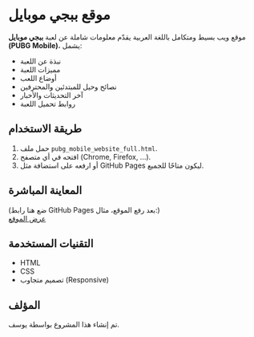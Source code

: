 # موقع ببجي موبايل

موقع ويب بسيط ومتكامل باللغة العربية يقدّم معلومات شاملة عن لعبة **ببجي موبايل (PUBG Mobile)**، يشمل:

- نبذة عن اللعبة
- مميزات اللعبة
- أوضاع اللعب
- نصائح وحيل للمبتدئين والمحترفين
- آخر التحديثات والأخبار
- روابط تحميل اللعبة

## طريقة الاستخدام

1. حمل ملف `pubg_mobile_website_full.html`.
2. افتحه في أي متصفح (Chrome, Firefox, ...).
3. أو ارفعه على استضافة مثل GitHub Pages ليكون متاحًا للجميع.

## المعاينة المباشرة

(ضع هنا رابط GitHub Pages بعد رفع الموقع، مثال:)  
[عرض الموقع](https://yourusername.github.io/pubg-website)

## التقنيات المستخدمة

- HTML
- CSS
- تصميم متجاوب (Responsive)

## المؤلف

تم إنشاء هذا المشروع بواسطة يوسف.
